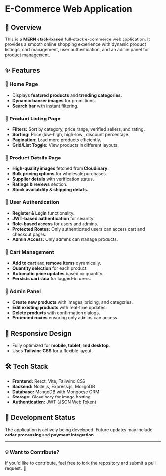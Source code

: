 # E-Commerce Web Application

## 🚀 Overview
This is a **MERN stack-based** full-stack e-commerce web application. It provides a smooth online shopping experience with dynamic product listings, cart management, user authentication, and an admin panel for product management.

## ✨ Features

### 🔹 Home Page
- Displays **featured products** and **trending categories**.
- **Dynamic banner images** for promotions.
- **Search bar** with instant filtering.

### 🔹 Product Listing Page
- **Filters:** Sort by category, price range, verified sellers, and rating.
- **Sorting:** Price (low-high, high-low), discount percentage.
- **Pagination:** Load more products efficiently.
- **Grid/List Toggle:** View products in different layouts.

### 🔹 Product Details Page
- **High-quality images** fetched from **Cloudinary**.
- **Bulk pricing options** for wholesale purchases.
- **Supplier details** with verification status.
- **Ratings & reviews** section.
- **Stock availability & shipping details.**

### 🔹 User Authentication
- **Register & Login** functionality.
- **JWT-based authentication** for security.
- **Role-based access** for users and admins.
- **Protected Routes:** Only authenticated users can access cart and checkout pages.
- **Admin Access:** Only admins can manage products.

### 🔹 Cart Management
- **Add to cart** and **remove items** dynamically.
- **Quantity selection** for each product.
- **Automatic price updates** based on quantity.
- **Persists cart data** for logged-in users.

### 🔹 Admin Panel
- **Create new products** with images, pricing, and categories.
- **Edit existing products** with real-time updates.
- **Delete products** with confirmation dialogs.
- **Protected routes** ensuring only admins can access.

## 📱 Responsive Design
- Fully optimized for **mobile, tablet, and desktop**.
- Uses **Tailwind CSS** for a flexible layout.

## 🛠️ Tech Stack
- **Frontend:** React, Vite, Tailwind CSS
- **Backend:** Node.js, Express.js, MongoDB
- **Database:** MongoDB with Mongoose ORM
- **Storage:** Cloudinary for image hosting
- **Authentication:** JWT (JSON Web Token)

## 🔧 Development Status
The application is actively being developed. Future updates may include **order processing** and **payment integration**.

---

### 💡 Want to Contribute?
If you'd like to contribute, feel free to fork the repository and submit a pull request. 🚀
